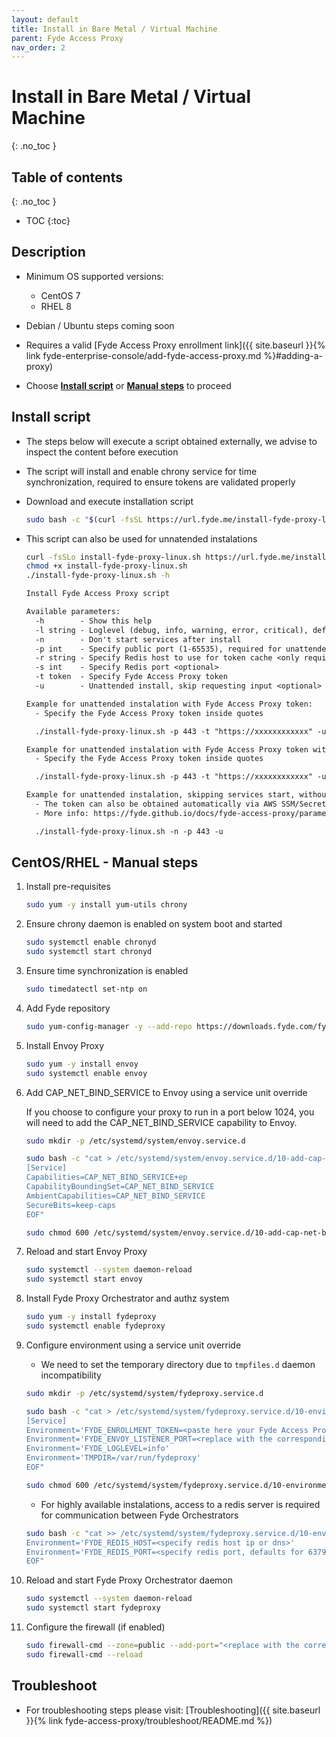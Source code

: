 ```yaml
---
layout: default
title: Install in Bare Metal / Virtual Machine
parent: Fyde Access Proxy
nav_order: 2
---
```

# Install in Bare Metal / Virtual Machine
{: .no_toc }

## Table of contents
{: .no_toc }
- TOC
{:toc}

## Description

- Minimum OS supported versions:
  - CentOS 7
  - RHEL 8

- Debian / Ubuntu steps coming soon

- Requires a valid [Fyde Access Proxy enrollment link]({{ site.baseurl }}{% link fyde-enterprise-console/add-fyde-access-proxy.md %}#adding-a-proxy)

- Choose [**Install script**](#install-script) or [**Manual steps**](#centos-rhel---manual-steps) to proceed

## Install script

- The steps below will execute a script obtained externally, we advise to inspect the content before execution

- The script will install and enable chrony service for time synchronization, required to ensure tokens are validated properly

- Download and execute installation script

    ```sh
    sudo bash -c "$(curl -fsSL https://url.fyde.me/install-fyde-proxy-linux)"
    ```

- This script can also be used for unnatended instalations

    ```sh
    curl -fsSLo install-fyde-proxy-linux.sh https://url.fyde.me/install-fyde-proxy-linux
    chmod +x install-fyde-proxy-linux.sh
    ./install-fyde-proxy-linux.sh -h
    ```

    ```txt
    Install Fyde Access Proxy script

    Available parameters:
      -h        - Show this help
      -l string - Loglevel (debug, info, warning, error, critical), defaults to info.
      -n        - Don't start services after install
      -p int    - Specify public port (1-65535), required for unattended instalation
      -r string - Specify Redis host to use for token cache <only required for HA architecture>
      -s int    - Specify Redis port <optional>
      -t token  - Specify Fyde Access Proxy token
      -u        - Unattended install, skip requesting input <optional>

    Example for unattended instalation with Fyde Access Proxy token:
      - Specify the Fyde Access Proxy token inside quotes

      ./install-fyde-proxy-linux.sh -p 443 -t "https://xxxxxxxxxxxx" -u

    Example for unattended instalation with Fyde Access Proxy token with Redis endpoint:
      - Specify the Fyde Access Proxy token inside quotes

      ./install-fyde-proxy-linux.sh -p 443 -t "https://xxxxxxxxxxxx" -u -r localhost -s 6379

    Example for unattended instalation, skipping services start, without Fyde Access Proxy token:
      - The token can also be obtained automatically via AWS SSM/Secrets Manager
      - More info: https://fyde.github.io/docs/fyde-access-proxy/parameters/#fyde-proxy-orchestrator

      ./install-fyde-proxy-linux.sh -n -p 443 -u
    ```

## CentOS/RHEL - Manual steps

1. Install pre-requisites

    ```sh
    sudo yum -y install yum-utils chrony
    ```

1. Ensure chrony daemon is enabled on system boot and started

    ```sh
    sudo systemctl enable chronyd
    sudo systemctl start chronyd
    ```

1. Ensure time synchronization is enabled

    ```sh
    sudo timedatectl set-ntp on
    ```

1. Add Fyde repository

    ```sh
    sudo yum-config-manager -y --add-repo https://downloads.fyde.com/fyde.repo
    ```

1. Install Envoy Proxy

    ```sh
    sudo yum -y install envoy
    sudo systemctl enable envoy
    ```

1. Add CAP_NET_BIND_SERVICE to Envoy using a service unit override

    If you choose to configure your proxy to run in a port below 1024,
    you will need to add the CAP_NET_BIND_SERVICE capability to Envoy.

    ```sh
    sudo mkdir -p /etc/systemd/system/envoy.service.d

    sudo bash -c "cat > /etc/systemd/system/envoy.service.d/10-add-cap-net-bind.conf <<EOF
    [Service]
    Capabilities=CAP_NET_BIND_SERVICE+ep
    CapabilityBoundingSet=CAP_NET_BIND_SERVICE
    AmbientCapabilities=CAP_NET_BIND_SERVICE
    SecureBits=keep-caps
    EOF"

    sudo chmod 600 /etc/systemd/system/envoy.service.d/10-add-cap-net-bind.conf
    ```

1. Reload and start Envoy Proxy

    ```sh
    sudo systemctl --system daemon-reload
    sudo systemctl start envoy
    ```

1. Install Fyde Proxy Orchestrator and authz system

    ```sh
    sudo yum -y install fydeproxy
    sudo systemctl enable fydeproxy
    ```

1. Configure environment using a service unit override

    - We need to set the temporary directory due to `tmpfiles.d` daemon incompatibility

    ```sh
    sudo mkdir -p /etc/systemd/system/fydeproxy.service.d

    sudo bash -c "cat > /etc/systemd/system/fydeproxy.service.d/10-environment.conf <<EOF
    [Service]
    Environment='FYDE_ENROLLMENT_TOKEN=<paste here your Fyde Access Proxy enrollment link>'
    Environment='FYDE_ENVOY_LISTENER_PORT=<replace with the corresponding Fyde Access Proxy port, as configured in Fyde Enterprise Console>'
    Environment='FYDE_LOGLEVEL=info'
    Environment='TMPDIR=/var/run/fydeproxy'
    EOF"

    sudo chmod 600 /etc/systemd/system/fydeproxy.service.d/10-environment.conf
    ```

    - For highly available instalations, access to a redis server is required for communication between Fyde Orchestrators

    ```sh
    sudo bash -c "cat >> /etc/systemd/system/fydeproxy.service.d/10-environment.conf <<EOF
    Environment='FYDE_REDIS_HOST=<specify redis host ip or dns>'
    Environment='FYDE_REDIS_PORT=<specify redis port, defaults for 6379 if not included>'
    EOF"
    ```

1. Reload and start Fyde Proxy Orchestrator daemon

    ```sh
    sudo systemctl --system daemon-reload
    sudo systemctl start fydeproxy
    ```

1. Configure the firewall (if enabled)

    ```sh
    sudo firewall-cmd --zone=public --add-port="<replace with the corresponding Fyde Access Proxy port, as configured in Fyde Enterprise Console>/tcp" --permanent
    sudo firewall-cmd --reload
    ```

## Troubleshoot

- For troubleshooting steps please visit: [Troubleshooting]({{ site.baseurl }}{% link fyde-access-proxy/troubleshoot/README.md %})
